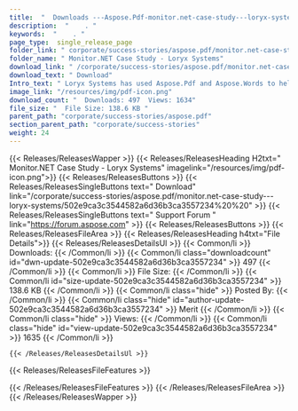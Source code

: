 ```yaml
---
title:  "  Downloads ---Aspose.Pdf-monitor.net-case-study---loryx-systems . " 
description:  "    . " 
keywords:  "    . " 
page_type:  single_release_page
folder_link: " corporate/success-stories/aspose.pdf/monitor.net-case-study---loryx-systems/"
folder_name: " Monitor.NET Case Study - Loryx Systems"
download_link: " /corporate/success-stories/aspose.pdf/monitor.net-case-study---loryx-systems/502e9ca3c3544582a6d36b3ca3557234"
download_text: " Download"
Intro_text: " Loryx Systems has used Aspose.Pdf and Aspose.Words to help manage the document m..."
image_link: "/resources/img/pdf-icon.png"
download_count: "  Downloads: 497  Views: 1634"
file_size: "  File Size: 138.6 KB "
parent_path: "corporate/success-stories/aspose.pdf"
section_parent_path: "corporate/success-stories"
weight: 24 
---
```


{{< Releases/ReleasesWapper >}}
  {{< Releases/ReleasesHeading H2txt=" Monitor.NET Case Study - Loryx Systems" imagelink="/resources/img/pdf-icon.png">}}
  {{< Releases/ReleasesButtons >}}
    {{< Releases/ReleasesSingleButtons text=" Download" link="/corporate/success-stories/aspose.pdf/monitor.net-case-study---loryx-systems/502e9ca3c3544582a6d36b3ca3557234%20%20" >}}
    {{< Releases/ReleasesSingleButtons text=" Support Forum " link="https://forum.aspose.com" >}}
  {{< Releases/ReleasesButtons >}}
  {{< Releases/ReleasesFileArea >}}
    {{< Releases/ReleasesHeading h4txt="File Details">}}
    {{< Releases/ReleasesDetailsUl >}}
            {{< Common/li  >}} Downloads: {{< /Common/li >}} 
      {{< Common/li class="downloadcount" id="dwn-update-502e9ca3c3544582a6d36b3ca3557234" >}} 497 {{< /Common/li >}} 
      {{< Common/li  >}} File Size: {{< /Common/li >}} 
      {{< Common/li id="size-update-502e9ca3c3544582a6d36b3ca3557234" >}} 138.6 KB {{< /Common/li >}} 
      {{< Common/li  class="hide" >}} Posted By: {{< /Common/li >}} 
      {{< Common/li class="hide" id="author-update-502e9ca3c3544582a6d36b3ca3557234" >}} Merit {{< /Common/li >}} 
      {{< Common/li class="hide"  >}} Views: {{< /Common/li >}} 
      {{< Common/li class="hide" id="view-update-502e9ca3c3544582a6d36b3ca3557234" >}} 1635 {{< /Common/li >}} 

    {{< /Releases/ReleasesDetailsUl >}}

  {{< Releases/ReleasesFileFeatures >}}
      
  {{< /Releases/ReleasesFileFeatures >}}
 {{< /Releases/ReleasesFileArea >}}
{{< /Releases/ReleasesWapper >}}


